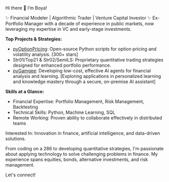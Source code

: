 Hi there 👋 I’m Boya!

✨ Financial Modeler | Algorithmic Trader | Venture Capital Investor ✨
Ex-Portfolio Manager with a decade of experience in public markets, now leveraging my expertise in VC and early-stage investments.

**Top Projects & Strategies:**
* [pyOptionPricing](https://github.com/boyac/pyOptionPricing): Open-source Python scripts for option pricing and volatility analysis. [300+ stars]
* Str01/Top21 & Str02/SemiLS: Proprietary quantitative trading strategies designed for enhanced portfolio performance.
* [pyGamgee](https://github.com/boyac/pyGamgee): Developing low-cost, effective AI agents for financial analysis and learning. [Exploring applications in personalized learning and knowledge mastery through a secure, on-premise AI assistant]

**Skills at a Glance:**
*   Financial Expertise: Portfolio Management, Risk Management, Backtesting
*   Technical Skills: Python, Machine Learning, SQL
*   Remote Working: Proven ability to collaborate effectively in distributed teams

Interested In: Innovation in finance, artificial intelligence, and data-driven solutions.

From coding on a 286 to developing quantitative strategies, I'm passionate about applying technology to solve challenging problems in finance. My experience spans equities, bonds, alternative investments, and risk management.

Let's connect!
